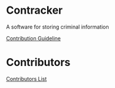 # Contracker

A software for storing criminal information

[Contribution Guideline](docs/CONTRIBUTING.md)

# Contributors

[Contributors List](docs/CONTRIBUTORS.md)
